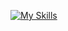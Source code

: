 
[![My Skills](https://skillicons.dev/icons?i=js,html,css,docker,react,kubernetes)](https://skillicons.dev)
